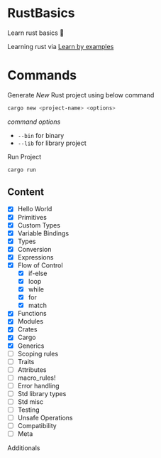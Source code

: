 # RustBasics
Learn rust basics 🦀 

Learning rust via [Learn by examples](https://doc.rust-lang.org/stable/rust-by-example/index.html)

# Commands

Generate _New_ Rust project using below command

```bash
cargo new <project-name> <options> 
```
_command options_

- `--bin` for binary 
- `--lib` for library project

Run Project 

```bash
cargo run
```

## Content

- [x] Hello World
- [x] Primitives
- [x] Custom Types
- [x] Variable Bindings
- [x] Types
- [x] Conversion
- [x] Expressions
- [x] Flow of Control
    - [x] if-else
    - [x] loop
    - [x] while
    - [x] for
    - [x] match
- [x] Functions
- [x] Modules
- [x] Crates
- [x] Cargo
- [x] Generics
- [ ] Scoping rules
- [ ] Traits
- [ ] Attributes
- [ ] macro_rules!
- [ ] Error handling
- [ ] Std library types
- [ ] Std misc
- [ ] Testing
- [ ] Unsafe Operations
- [ ] Compatibility
- [ ] Meta

Additionals

